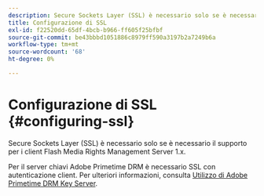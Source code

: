 ```yaml
---
description: Secure Sockets Layer (SSL) è necessario solo se è necessario il supporto per i client Flash Media Rights Management Server 1.x.
title: Configurazione di SSL
exl-id: f22520dd-65df-4bcb-b966-ff605f25bfbf
source-git-commit: be43bbbd1051886c8979ff590a3197b2a7249b6a
workflow-type: tm+mt
source-wordcount: '68'
ht-degree: 0%

---
```


# Configurazione di SSL {#configuring-ssl}

Secure Sockets Layer (SSL) è necessario solo se è necessario il supporto per i client Flash Media Rights Management Server 1.x.

Per il server chiavi Adobe Primetime DRM è necessario SSL con autenticazione client. Per ulteriori informazioni, consulta [Utilizzo di Adobe Primetime DRM Key Server](../../using-the-drm-key-server/requirements.md).
